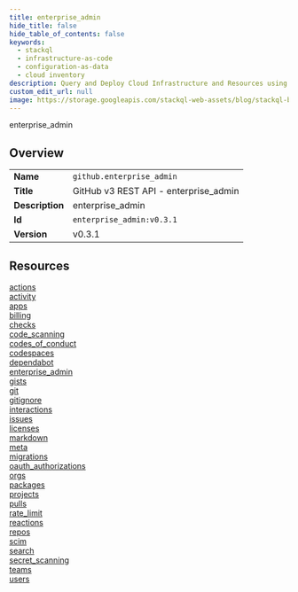 ```yaml
---
title: enterprise_admin
hide_title: false
hide_table_of_contents: false
keywords:
  - stackql
  - infrastructure-as-code
  - configuration-as-data
  - cloud inventory
description: Query and Deploy Cloud Infrastructure and Resources using SQL
custom_edit_url: null
image: https://storage.googleapis.com/stackql-web-assets/blog/stackql-blog-post-featured-image.png
---
```

enterprise_admin  
    

## Overview
<table><tbody>
<tr><td><b>Name</b></td><td><code>github.enterprise_admin</code></td></tr>
<tr><td><b>Title</b></td><td>GitHub v3 REST API - enterprise_admin</td></tr>
<tr><td><b>Description</b></td><td>enterprise_admin</td></tr>
<tr><td><b>Id</b></td><td><code>enterprise_admin:v0.3.1</code></td></tr>
<tr><td><b>Version</b></td><td>v0.3.1</td></tr>
</tbody></table>

## Resources
<div class="row">
<div class="providerDocColumn">
<a href="/docs/providers/github/enterprise_admin/actions">actions</a><br />
<a href="/docs/providers/github/enterprise_admin/activity">activity</a><br />
<a href="/docs/providers/github/enterprise_admin/apps">apps</a><br />
<a href="/docs/providers/github/enterprise_admin/billing">billing</a><br />
<a href="/docs/providers/github/enterprise_admin/checks">checks</a><br />
<a href="/docs/providers/github/enterprise_admin/code_scanning">code_scanning</a><br />
<a href="/docs/providers/github/enterprise_admin/codes_of_conduct">codes_of_conduct</a><br />
<a href="/docs/providers/github/enterprise_admin/codespaces">codespaces</a><br />
<a href="/docs/providers/github/enterprise_admin/dependabot">dependabot</a><br />
<a href="/docs/providers/github/enterprise_admin/enterprise_admin">enterprise_admin</a><br />
<a href="/docs/providers/github/enterprise_admin/gists">gists</a><br />
<a href="/docs/providers/github/enterprise_admin/git">git</a><br />
<a href="/docs/providers/github/enterprise_admin/gitignore">gitignore</a><br />
<a href="/docs/providers/github/enterprise_admin/interactions">interactions</a><br />
<a href="/docs/providers/github/enterprise_admin/issues">issues</a><br />
<a href="/docs/providers/github/enterprise_admin/licenses">licenses</a><br />
</div>
<div class="providerDocColumn">
<a href="/docs/providers/github/enterprise_admin/markdown">markdown</a><br />
<a href="/docs/providers/github/enterprise_admin/meta">meta</a><br />
<a href="/docs/providers/github/enterprise_admin/migrations">migrations</a><br />
<a href="/docs/providers/github/enterprise_admin/oauth_authorizations">oauth_authorizations</a><br />
<a href="/docs/providers/github/enterprise_admin/orgs">orgs</a><br />
<a href="/docs/providers/github/enterprise_admin/packages">packages</a><br />
<a href="/docs/providers/github/enterprise_admin/projects">projects</a><br />
<a href="/docs/providers/github/enterprise_admin/pulls">pulls</a><br />
<a href="/docs/providers/github/enterprise_admin/rate_limit">rate_limit</a><br />
<a href="/docs/providers/github/enterprise_admin/reactions">reactions</a><br />
<a href="/docs/providers/github/enterprise_admin/repos">repos</a><br />
<a href="/docs/providers/github/enterprise_admin/scim">scim</a><br />
<a href="/docs/providers/github/enterprise_admin/search">search</a><br />
<a href="/docs/providers/github/enterprise_admin/secret_scanning">secret_scanning</a><br />
<a href="/docs/providers/github/enterprise_admin/teams">teams</a><br />
<a href="/docs/providers/github/enterprise_admin/users">users</a><br />
</div>
</div>
